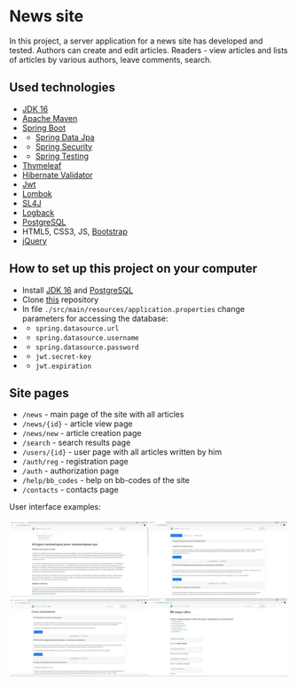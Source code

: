 # News site

In this project, a server application for a news site has developed and tested. Authors can create and edit articles. Readers - view articles and lists of articles by various authors, leave comments, search.

## Used technologies

- [JDK 16](https://www.oracle.com/java/technologies/javase/jdk16-archive-downloads.html)
- [Apache Maven](https://maven.apache.org/)
- [Spring Boot](https://spring.io/projects/spring-boot)
- - [Spring Data Jpa](https://spring.io/projects/spring-data-jpa)
- - [Spring Security](https://spring.io/projects/spring-security)
- - [Spring Testing](https://docs.spring.io/spring-framework/docs/current/reference/html/testing.html)
- [Thymeleaf](https://www.thymeleaf.org/)
- [Hibernate Validator](https://hibernate.org/validator/)
- [Jwt](https://jwt.io/)
- [Lombok](https://projectlombok.org/)
- [SL4J](https://www.slf4j.org/)
- [Logback](https://logback.qos.ch/)
- [PostgreSQL](https://www.postgresql.org/)
- HTML5, CSS3, JS, [Bootstrap](https://getbootstrap.com/)
- [jQuery](https://jquery.com/)

## How to set up this project on your computer

- Install [JDK 16](https://www.oracle.com/java/technologies/javase/jdk16-archive-downloads.html) and [PostgreSQL](https://www.postgresql.org/)
- Clone [this](https://github.com/Popov-Dmitry/news-site) repository
- In file `./src/main/resources/application.properties` change parameters for accessing the database:
- - `spring.datasource.url`
- - `spring.datasource.username`
- - `spring.datasource.password`
- - `jwt.secret-key`
- - `jwt.expiration`

## Site pages

- `/news` - main page of the site with all articles
- `/news/{id}` - article view page
- `/news/new` - article creation page
- `/search` - search results page
- `/users/{id}` - user page with all articles written by him
- `/auth/reg` - registration page
- `/auth` - authorization page
- `/help/bb_codes` - help on bb-codes of the site
- `/contacts` - contacts page

User interface examples:

![Pages](./.github/img.png)